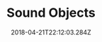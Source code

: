 ---
path: "/soundobjects"
date: "2018-04-21T22:12:03.284Z"
title: "Sound Objects"
tags: ["Virtual Reality"]
thumbnail: "https://i.imgur.com/YePz195.gif"
cover: "so.png"
embed: '<iframe width="100%" height="450" src="https://www.youtube.com/embed/EkB9nE-vQhw?rel=0&amp;controls=0&amp;showinfo=0" frameborder="0" allow="autoplay; encrypted-media" allowfullscreen></iframe>'
about: "Sound Objects is a music composition app in virtual reality that uses physical objects and collisions to trigger different instruments. The experience challenges our perception of physics by allowing the Sound Objects to bend and defy them, resulting in playful physics that embed musical concepts such as repetition, indeterminism and evolution."
links: [['Making-of', 'https://www.youtube.com/watch?v=giU_hnfS8HQ']]
components: [['code', 'C#, HLSL'], ['software', 'Unity3D, Oculus Rift & Touch SDK'], ['3d', 'Ableton Live, Pure Data, Heavy']]
credits: 'Developed with <a target="_blank" href="http://www.scottreitherman.com/">Scott Reitherman</a>'
press: []
excerpt: "Compose music in virtual reality using objects"
---